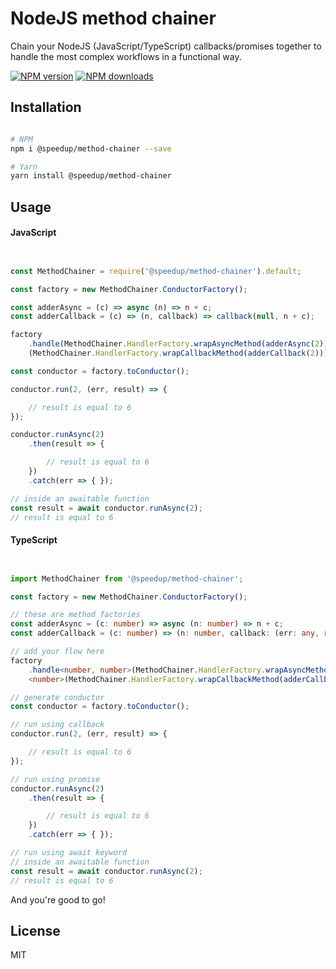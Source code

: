 # NodeJS method chainer

Chain your NodeJS (JavaScript/TypeScript) callbacks/promises together to handle the most complex workflows in a functional way.

[![NPM version][npm-image]][npm-url]
[![NPM downloads][downloads-image]][downloads-url]

## Installation

```sh

# NPM
npm i @speedup/method-chainer --save

# Yarn
yarn install @speedup/method-chainer

```

## Usage

#### JavaScript

```js


const MethodChainer = require('@speedup/method-chainer').default;

const factory = new MethodChainer.ConductorFactory();

const adderAsync = (c) => async (n) => n + c;
const adderCallback = (c) => (n, callback) => callback(null, n + c);

factory
    .handle(MethodChainer.HandlerFactory.wrapAsyncMethod(adderAsync(2)))
    (MethodChainer.HandlerFactory.wrapCallbackMethod(adderCallback(2)));

const conductor = factory.toConductor();

conductor.run(2, (err, result) => {

    // result is equal to 6
});

conductor.runAsync(2)
    .then(result => {

        // result is equal to 6
    })
    .catch(err => { });

// inside an awaitable function
const result = await conductor.runAsync(2);
// result is equal to 6

```

#### TypeScript

```ts


import MethodChainer from '@speedup/method-chainer';

const factory = new MethodChainer.ConductorFactory();

// these are method factories
const adderAsync = (c: number) => async (n: number) => n + c;
const adderCallback = (c: number) => (n: number, callback: (err: any, result: number) => void): void => callback(null, n + c);

// add your flow here
factory
    .handle<number, number>(MethodChainer.HandlerFactory.wrapAsyncMethod(adderAsync(2)))
    <number>(MethodChainer.HandlerFactory.wrapCallbackMethod(adderCallback(2)));

// generate conductor
const conductor = factory.toConductor();

// run using callback
conductor.run(2, (err, result) => {

    // result is equal to 6
});

// run using promise
conductor.runAsync(2)
    .then(result => {

        // result is equal to 6
    })
    .catch(err => { });

// run using await keyword
// inside an awaitable function
const result = await conductor.runAsync(2);
// result is equal to 6

```

And you're good to go!

## License

MIT

[npm-image]: https://img.shields.io/npm/v/@speedup/method-chainer.svg?color=orange
[npm-url]: https://npmjs.org/package/@speedup/method-chainer
[downloads-image]: https://img.shields.io/npm/dt/@speedup/method-chainer.svg
[downloads-url]: https://npmjs.org/package/@speedup/method-chainer
